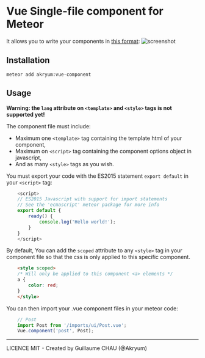 # Vue Single-file component for Meteor

It allows you to write your components in [this format](https://vuejs.org/guide/application.html#Single-File-Components):
![screenshot](http://blog.evanyou.me/images/vue-component.png)

## Installation


    meteor add akryum:vue-component


## Usage

**Warning: the `lang` attribute on `<template>` and `<style>` tags is not supported yet!**

The component file must include:

 - Maximum one `<template>` tag containing the template html of your component,
 - Maximum on `<script>` tag containing the component options object in javascript,
 - And as many `<style>` tags as you wish.

You must export your code with the ES2015 statement `export default` in your `<script>` tag:

```javascript
    <script>
    // ES2015 Javascript with support for import statements
    // See the 'ecmascript' meteor package for more info
    export default {
        ready() {
            console.log('Hello world!');
        }
    }
    </script>
```

By default, You can add the `scoped` attribute to any `<style>` tag in your component file so that the css is only applied to this specific component.


```html
    <style scoped>
    /* Will only be applied to this component <a> elements */
    a {
        color: red;
    }
    </style>
```

You can then import your .vue component files in your meteor code:


```javascript
    // Post
    import Post from '/imports/ui/Post.vue';
    Vue.component('post', Post);
```


---

LICENCE MIT - Created by Guillaume CHAU (@Akryum)
